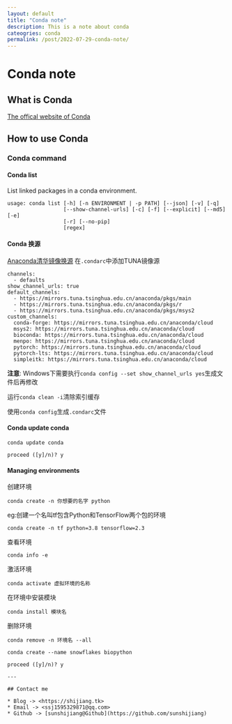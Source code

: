 ```yaml
---
layout: default
title: "Conda note"
description: This is a note about conda
cateogries: conda
permalink: /post/2022-07-29-conda-note/
---
```

# Conda note

## What is Conda

[The offical website of Conda](https://www.anaconda.com/)

## How to use Conda

### Conda command

#### Conda list
List linked packages in a conda environment.

```
usage: conda list [-h] [-n ENVIRONMENT | -p PATH] [--json] [-v] [-q]
                  [--show-channel-urls] [-c] [-f] [--explicit] [--md5] [-e]
                  [-r] [--no-pip]
                  [regex]
```


#### Conda 换源
[Anaconda清华镜像换源](https://mirrors.tuna.tsinghua.edu.cn/help/anaconda/)
在`.condarc`中添加TUNA镜像源

```
channels:
  - defaults
show_channel_urls: true
default_channels:
  - https://mirrors.tuna.tsinghua.edu.cn/anaconda/pkgs/main
  - https://mirrors.tuna.tsinghua.edu.cn/anaconda/pkgs/r
  - https://mirrors.tuna.tsinghua.edu.cn/anaconda/pkgs/msys2
custom_channels:
  conda-forge: https://mirrors.tuna.tsinghua.edu.cn/anaconda/cloud
  msys2: https://mirrors.tuna.tsinghua.edu.cn/anaconda/cloud
  bioconda: https://mirrors.tuna.tsinghua.edu.cn/anaconda/cloud
  menpo: https://mirrors.tuna.tsinghua.edu.cn/anaconda/cloud
  pytorch: https://mirrors.tuna.tsinghua.edu.cn/anaconda/cloud
  pytorch-lts: https://mirrors.tuna.tsinghua.edu.cn/anaconda/cloud
  simpleitk: https://mirrors.tuna.tsinghua.edu.cn/anaconda/cloud
```
**注意**: Windows下需要执行`conda config --set show_channel_urls yes`生成文件后再修改

运行`conda clean -i`清除索引缓存

使用`conda config`生成`.condarc`文件


#### Conda update conda
```
conda update conda

proceed ([y]/n)? y
```

#### Managing environments

创建环境
```
conda create -n 你想要的名字 python
```

eg:创建一个名叫tf包含Python和TensorFlow两个包的环境
```
conda create -n tf python=3.8 tensorflow=2.3
```


查看环境
```
conda info -e
```

激活环境
```
conda activate 虚拟环境的名称
```

在环境中安装模块
```
conda install 模块名
```

删除环境
```
conda remove -n 环境名 --all
```





```
conda create --name snowflakes biopython
```

```
proceed ([y]/n)? y

---

## Contact me

* Blog -> <https://shijiang.tk>
* Email -> <ssj1595329871@qq.com>
* Github -> [sunshijiang@Github](https://github.com/sunshijiang)

